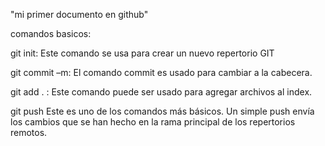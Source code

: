 "mi primer documento en github"


comandos basicos:

git init: Este comando se usa para crear un nuevo repertorio GIT

git commit –m: El comando commit es usado para cambiar a la cabecera. 

git add . : Este comando puede ser usado para agregar archivos al index.

git push  Este es uno de los comandos más básicos. Un simple push envía los cambios que se han hecho en la rama principal de los repertorios remotos.

